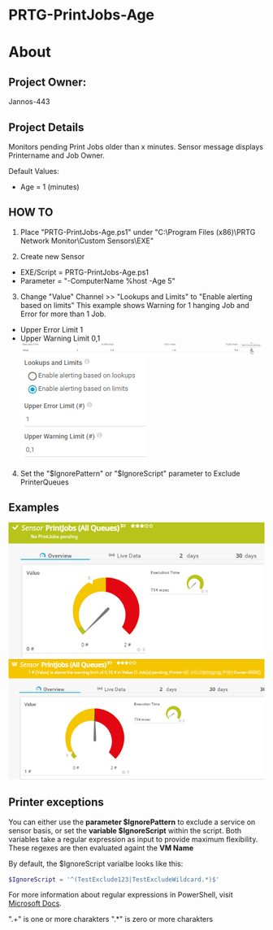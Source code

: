 # PRTG-PrintJobs-Age
# About

## Project Owner:

Jannos-443

## Project Details

Monitors pending Print Jobs older than x minutes.
Sensor message displays Printername and Job Owner.

Default Values:
- Age = 1 (minutes)

## HOW TO

1. Place "PRTG-PrintJobs-Age.ps1" under "C:\Program Files (x86)\PRTG Network Monitor\Custom Sensors\EXE"

2. Create new Sensor 
- EXE/Script = PRTG-PrintJobs-Age.ps1
- Parameter = "-ComputerName %host -Age 5"

3. Change "Value" Channel >> "Lookups and Limits" to "Enable alerting based on limits"
This example shows Warning for 1 hanging Job and Error for more than 1 Job.
- Upper Error Limit 1
- Upper Warning Limit 0,1
![PRTG-PrintJobs-Age](media/Sensor-Limit-Channel.png)
![PRTG-PrintJobs-Age](media/Sensor-Limit.png)

4. Set the "$IgnorePattern" or "$IgnoreScript" parameter to Exclude PrinterQueues

## Examples
![PRTG-VMware-Snapshot](media/Print_Limit_OK.png)
![PRTG-VMware-Snapshot](media/Print_Limit_Warning.png)

Printer exceptions
------------------
You can either use the **parameter $IgnorePattern** to exclude a service on sensor basis, or set the **variable $IgnoreScript** within the script. Both variables take a regular expression as input to provide maximum flexibility. These regexes are then evaluated againt the **VM Name**

By default, the $IgnoreScript varialbe looks like this:

```powershell
$IgnoreScript = '^(TestExclude123|TestExcludeWildcard.*)$'
```

For more information about regular expressions in PowerShell, visit [Microsoft Docs](https://docs.microsoft.com/en-us/powershell/module/microsoft.powershell.core/about/about_regular_expressions).

".+" is one or more charakters
".*" is zero or more charakters
